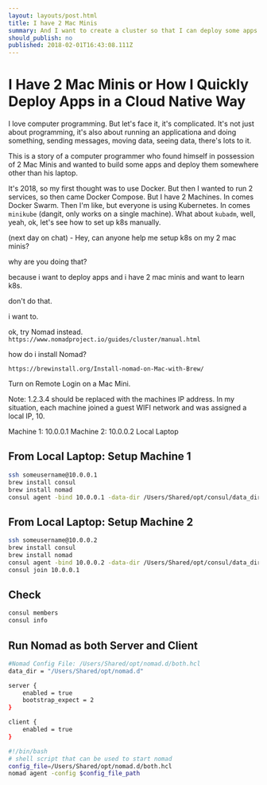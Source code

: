```yaml
---
layout: layouts/post.html
title: I have 2 Mac Minis
summary: And I want to create a cluster so that I can deploy some apps to them.
should_publish: no
published: 2018-02-01T16:43:08.111Z
---
```


# I Have 2 Mac Minis or How I Quickly Deploy Apps in a Cloud Native Way

I love computer programming. But let's face it, it's complicated. It's not just about programming, it's also about running an applicationa and doing something, sending messages, moving data, seeing data, there's lots to it.

This is a story of a computer programmer who found himself in possession of 2 Mac Minis and wanted to build some apps and deploy them somewhere other than his laptop.

It's 2018, so my first thought was to use Docker. But then I wanted to run 2 services, so then came Docker Compose. But I have 2 Machines. In comes Docker Swarm. Then I'm like, but everyone is using Kubernetes. In comes `minikube` (dangit, only works on a single machine). What about `kubadm`, well, yeah, ok, let's see how to set up k8s manually.

(next day on chat) - Hey, can anyone help me setup k8s on my 2 mac minis?

why are you doing that?

because i want to deploy apps and i have 2 mac minis and want to learn k8s.

don't do that.

i want to.

ok, try Nomad instead. `https://www.nomadproject.io/guides/cluster/manual.html`

how do i install Nomad?

`https://brewinstall.org/Install-nomad-on-Mac-with-Brew/`

Turn on Remote Login on a Mac Mini.

Note: 1.2.3.4 should be replaced with the machines IP address. In my situation, each machine joined a guest WIFI network and was assigned a local IP, 10.

Machine 1: 10.0.0.1
Machine 2: 10.0.0.2
Local Laptop

## From Local Laptop: Setup Machine 1

```bash
ssh someusername@10.0.0.1
brew install consul
brew install nomad
consul agent -bind 10.0.0.1 -data-dir /Users/Shared/opt/consul/data_dir/ -node node1 -bootstrap-expect 2 -server -ui -client 10.0.0.1 &
```

## From Local Laptop: Setup Machine 2

```bash
ssh someusername@10.0.0.2
brew install consul
brew install nomad
consul agent -bind 10.0.0.2 -data-dir /Users/Shared/opt/consul/data_dir/ -node node2 -bootstrap-expect 2 -server -ui -client 10.0.0.2 &
consul join 10.0.0.1
```

## Check

```bash
consul members
consul info
```

## Run Nomad as both Server and Client

```bash
#Nomad Config File: /Users/Shared/opt/nomad.d/both.hcl
data_dir = "/Users/Shared/opt/nomad.d"

server {
    enabled = true
    bootstrap_expect = 2
}

client {
    enabled = true
}

```

```bash
#!/bin/bash
# shell script that can be used to start nomad
config_file=/Users/Shared/opt/nomad.d/both.hcl
nomad agent -config $config_file_path
```
